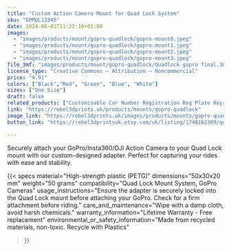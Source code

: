 ```yaml
---
title: "Custom Action Camera Mount for Quad Lock System"
sku: "GPMQL12345"
date: 2024-06-01T11:22:16+01:00
images:
  - "images/products/mount/gopro-quadlock/gopro-mount0.jpeg"
  - "images/products/mount/gopro-quadlock/gopro-mount1.jpeg"
  - "images/products/mount/gopro-quadlock/gopro-mount2.jpeg"
  - "images/products/mount/gopro-quadlock/gopro-mount3.jpeg"
file_3mf: "images/products/mount/gopro-quadlock/Quadlock gopro final.3mf"
license_type: "Creative Commons — Attribution — Noncommercial"
price: "4.91"
colors: ["Black","Red", "Green", "Blue", "White"]
sizes: ["One Size"]
draft: false
related_products: ["Customisable Car Number Registration Reg Plate Keyring Keychain Personalised", "Perfect Gift for Ducati Fans: USB-Powered Illuminated Table Lamp with Ducati Symbol"]
link: "https://rebel3dprints.uk/products/mounts/gopro-quadlock"
image_link: "https://rebel3dprints.uk/images/products/mounts/gopro-quadlock-mount.jpeg"
button_link: "https://rebel3dprintsuk.etsy.com/uk/listing/1748162309/quadlock-goproinsta360dji-action-camera"

---
```


Securely attach your GoPro/Insta360/DJI Action Camera to your Quad Lock mount with our custom-designed adapter. Perfect for capturing your rides with ease and stability.

{{< specs
    material="High-strength plastic (PETG)"
    dimensions="50x30x20 mm"
    weight="50 grams"
    compatibility="Quad Lock Mount System, GoPro Cameras"
    usage_instructions="Ensure the adapter is securely locked into the Quad Lock mount before attaching your GoPro. Check for a firm attachment before riding."
    care_and_maintenance="Wipe with a damp cloth, avoid harsh chemicals."
    warranty_information="Lifetime Warranty - Free replacement"
    environmental_or_safety_information="Made from recycled materials, non-toxic. Recycle with Plastics"
>}}
